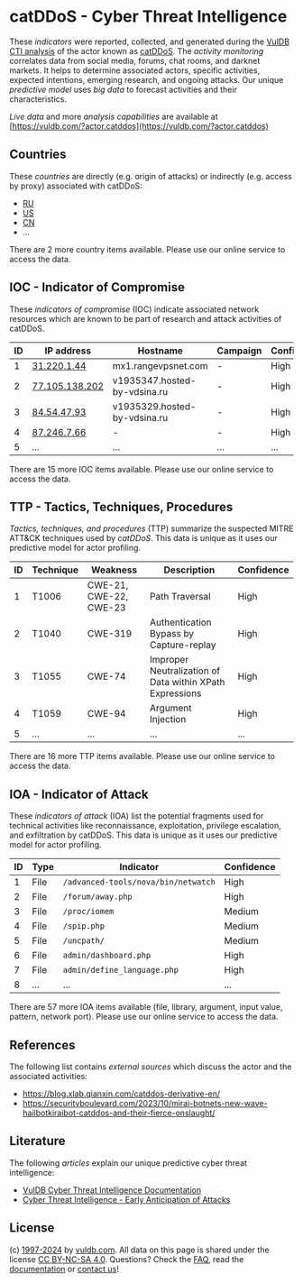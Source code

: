 # catDDoS - Cyber Threat Intelligence

These _indicators_ were reported, collected, and generated during the [VulDB CTI analysis](https://vuldb.com/?kb.cti) of the actor known as [catDDoS](https://vuldb.com/?actor.catddos). The _activity monitoring_ correlates data from social media, forums, chat rooms, and darknet markets. It helps to determine associated actors, specific activities, expected intentions, emerging research, and ongoing attacks. Our unique _predictive model_ uses _big data_ to forecast activities and their characteristics.

_Live data_ and more _analysis capabilities_ are available at [https://vuldb.com/?actor.catddos](https://vuldb.com/?actor.catddos)

## Countries

These _countries_ are directly (e.g. origin of attacks) or indirectly (e.g. access by proxy) associated with catDDoS:

* [RU](https://vuldb.com/?country.ru)
* [US](https://vuldb.com/?country.us)
* [CN](https://vuldb.com/?country.cn)
* ...

There are 2 more country items available. Please use our online service to access the data.

## IOC - Indicator of Compromise

These _indicators of compromise_ (IOC) indicate associated network resources which are known to be part of research and attack activities of catDDoS.

ID | IP address | Hostname | Campaign | Confidence
-- | ---------- | -------- | -------- | ----------
1 | [31.220.1.44](https://vuldb.com/?ip.31.220.1.44) | mx1.rangevpsnet.com | - | High
2 | [77.105.138.202](https://vuldb.com/?ip.77.105.138.202) | v1935347.hosted-by-vdsina.ru | - | High
3 | [84.54.47.93](https://vuldb.com/?ip.84.54.47.93) | v1935329.hosted-by-vdsina.ru | - | High
4 | [87.246.7.66](https://vuldb.com/?ip.87.246.7.66) | - | - | High
5 | ... | ... | ... | ...

There are 15 more IOC items available. Please use our online service to access the data.

## TTP - Tactics, Techniques, Procedures

_Tactics, techniques, and procedures_ (TTP) summarize the suspected MITRE ATT&CK techniques used by _catDDoS_. This data is unique as it uses our predictive model for actor profiling.

ID | Technique | Weakness | Description | Confidence
-- | --------- | -------- | ----------- | ----------
1 | T1006 | CWE-21, CWE-22, CWE-23 | Path Traversal | High
2 | T1040 | CWE-319 | Authentication Bypass by Capture-replay | High
3 | T1055 | CWE-74 | Improper Neutralization of Data within XPath Expressions | High
4 | T1059 | CWE-94 | Argument Injection | High
5 | ... | ... | ... | ...

There are 16 more TTP items available. Please use our online service to access the data.

## IOA - Indicator of Attack

These _indicators of attack_ (IOA) list the potential fragments used for technical activities like reconnaissance, exploitation, privilege escalation, and exfiltration by catDDoS. This data is unique as it uses our predictive model for actor profiling.

ID | Type | Indicator | Confidence
-- | ---- | --------- | ----------
1 | File | `/advanced-tools/nova/bin/netwatch` | High
2 | File | `/forum/away.php` | High
3 | File | `/proc/iomem` | Medium
4 | File | `/spip.php` | Medium
5 | File | `/uncpath/` | Medium
6 | File | `admin/dashboard.php` | High
7 | File | `admin/define_language.php` | High
8 | ... | ... | ...

There are 57 more IOA items available (file, library, argument, input value, pattern, network port). Please use our online service to access the data.

## References

The following list contains _external sources_ which discuss the actor and the associated activities:

* https://blog.xlab.qianxin.com/catddos-derivative-en/
* https://securityboulevard.com/2023/10/mirai-botnets-new-wave-hailbotkiraibot-catddos-and-their-fierce-onslaught/

## Literature

The following _articles_ explain our unique predictive cyber threat intelligence:

* [VulDB Cyber Threat Intelligence Documentation](https://vuldb.com/?kb.cti)
* [Cyber Threat Intelligence - Early Anticipation of Attacks](https://www.scip.ch/en/?labs.20201022)

## License

(c) [1997-2024](https://vuldb.com/?kb.changelog) by [vuldb.com](https://vuldb.com/?kb.about). All data on this page is shared under the license [CC BY-NC-SA 4.0](https://creativecommons.org/licenses/by-nc-sa/4.0/). Questions? Check the [FAQ](https://vuldb.com/?kb.faq), read the [documentation](https://vuldb.com/?kb) or [contact us](https://vuldb.com/?contact)!
